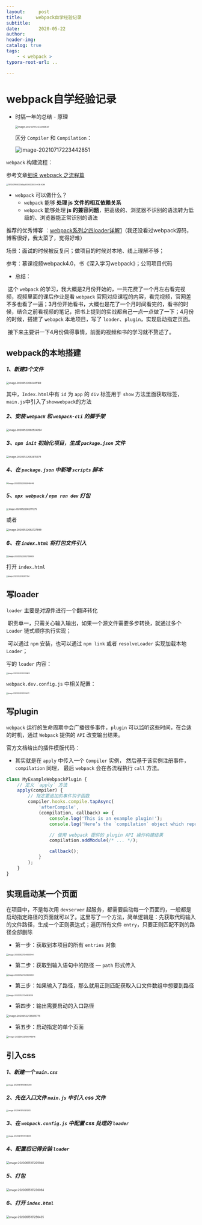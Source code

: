 ```yaml
---
layout:     post
title:     webpack自学经验记录
subtitle:  
date:       2020-05-22
author:     
header-img: 
catalog: true
tags:
    - < webpack >
typora-root-url: ..

---
```


# webpack自学经验记录

- 时隔一年的总结 - 原理

    <img src="/../img/assets_2019/image-20210717223256937.png" alt="image-20210717223256937" style="zoom:45%;" />

    区分 `Compiler` 和 `Compilation`：
    
    ![image-20210717223442851](/../img/assets_2019/image-20210717223442851.png)

`webpack` 构建流程：

参考文章[细说 webpack 之流程篇](https://developer.aliyun.com/article/61047)

<img src="/../img/assets_2019/TB1GVGFNXXXXXaTapXXXXXXXXXX-4436-4244.png" alt="TB1GVGFNXXXXXaTapXXXXXXXXXX-4436-4244" style="zoom:30%;" />

- `webpack` 可以做什么？
    - `webpack` 能够 **处理 js 文件的相互依赖关系**
    - `webpack` 能够处理 **js 的兼容问题**，把高级的、浏览器不识别的语法转为低级的、浏览器能正常识别的语法

推荐的优秀博客 ：[webpack系列之四loader详解1](https://juejin.cn/post/6844903780769595405)（我还没看过webpack源码，博客很好，我太菜了，觉得好难）

场景：面试的时候被反复问；做项目的时候对本地、线上理解不够；

参考：慕课视频webpack4.0，书《深入学习webpack》；公司项目代码

- 总结：

​		这个 `webpack` 的学习，我大概是2月份开始的，一共花费了一个月左右看完视频，视频里面的课后作业是看 `webpack` 官网对应课程的内容，看完视频，官网差不多也看了一遍；3月份开始看书，大概也是花了一个月时间看完的，看书的时候，结合之前看视频的笔记，把书上提到的实战都自己一点一点做了一下；4月份的时候，搭建了 `webapck` 本地项目，写了 `loader`、`plugin`，实现启动指定页面。

​		接下来主要讲一下4月份做得事情，前面的视频和书的学习就不赘述了。

## webpack的本地搭建

##### 1、新建3个文件

<img src="/../img/assets_2019/image-20200522082405169.png" alt="image-20200522082405169" style="zoom:45%;" />

其中，`Index.html`中有 `id` 为 `app` 的 `div` 标签用于 `show` 方法里面获取标签，`main.js`中引入了`showwebpack`的方法

##### 2、安装 `webpack` 和 `webpack-cli` 的脚手架

<img src="/../img/assets_2019/image-20200522082524294.png" alt="image-20200522082524294" style="zoom:45%;" />

##### 3、`npm init` 初始化项目，生成 `package.json` 文件

<img src="/../img/assets_2019/image-20200522082615379.png" alt="image-20200522082615379" style="zoom:45%;" />

##### 4、在 `package.json` 中新增 `scripts` 脚本

<img src="/../img/assets_2019/image-20200522082648648.png" alt="image-20200522082648648" style="zoom:35%;" />

##### 5、`npx webpack` / `npm run dev` 打包

<img src="/../img/assets_2019/image-20200522082717275.png" alt="image-20200522082717275" style="zoom:40%;" />

或者

<img src="/../img/assets_2019/image-20200522082727999.png" alt="image-20200522082727999" style="zoom:45%;" />

##### 6、在 `index.html` 将打包文件引入

<img src="/../img/assets_2019/image-20200522082759889.png" alt="image-20200522082759889" style="zoom:35%;" />

打开 `index.html`

<img src="/../img/assets_2019/image-20200522082817354.png" alt="image-20200522082817354" style="zoom:30%;" />

## 写loader

`loader` 主要是对源件进行一个翻译转化

​	职责单一，只需关心输入输出，如果一个源文件需要多步转换，就通过多个 `Loader` 链式顺序执行实现；

​	可以通过 `npm` 安装，也可以通过 `npm link` 或者 `resolveLoader` 实现加载本地 `Loader`；

写的 `loader` 内容：

<img src="/../img/assets_2019/image-20200522092228863.png" alt="image-20200522092228863" style="zoom:30%;" />

`webpack.dev.config.js` 中相关配置：

<img src="/../img/assets_2019/image-20200522093149421.png" alt="image-20200522093149421" style="zoom:30%;" />

## 写plugin

`webpack` 运行的生命周期中会广播很多事件，`plugin` 可以监听这些时间，在合适的时机，通过 `Webpack` 提供的 `API` 改变输出结果。

官方文档给出的插件模版代码：

- 其实就是在 `apply` 中传入一个 `Compiler` 实例， 然后基于该实例注册事件， `compilation` 同理， 最后 `webpack` 会在各流程执行 `call` 方法。

```js
class MyExampleWebpackPlugin {
    // 定义 `apply` 方法
    apply(compiler) {
        // 指定要追加的事件钩子函数
        compiler.hooks.compile.tapAsync(
            'afterCompile',
            (compilation, callback) => {
                console.log('This is an example plugin!');
                console.log('Here’s the `compilation` object which represents a single build of assets:', compilation);

                // 使用 webpack 提供的 plugin API 操作构建结果
                compilation.addModule(/* ... */);

                callback();
            }
        );
    }
}
```



## 实现启动某一个页面

在项目中，不是每次用 `devserver` 起服务，都需要启动每一个页面的，一般都是启动指定路径的页面就可以了。这里写了一个方法，简单逻辑是：先获取代码输入的文件路径，生成一个正则表达式；遍历所有文件 `entry`，只要正则匹配不到的路径全部删除

-	第一步：获取到本项目的所有 `entries` 对象

<img src="/../img/assets_2019/image-20200522134833544.png" alt="image-20200522134833544" style="zoom:35%;" />

- 第二步：获取到输入语句中的路径 — `path` 形式传入

<img src="/../img/assets_2019/image-20200522134904684.png" alt="image-20200522134904684" style="zoom:35%;" />

- 第三步：如果输入了路径，那么就用正则匹配获取入口文件数组中想要到路径

<img src="/../img/assets_2019/image-20200522134951629.png" alt="image-20200522134951629" style="zoom:35%;" />

- 第四步：输出需要启动的入口路径

<img src="/../img/assets_2019/image-20200522135015775.png" alt="image-20200522135015775" style="zoom:45%;" />

- 第五步：启动指定的单个页面

<img src="/../img/assets_2019/image-20200522135046916.png" alt="image-20200522135046916" style="zoom:38%;" />



## 引入css

##### 1、新建一个 `main.css`

<img src="/../img/assets_2019/image-20200615150830200.png" alt="image-20200615150830200" style="zoom: 33%;" />

##### 2、先在入口文件 `main.js` 中引入 css 文件

<img src="/../img/assets_2019/image-20200615150912912.png" alt="image-20200615150912912" style="zoom: 33%;" />

##### 3、在 `webpack.config.js` 中配置 css 处理的 `loader`

<img src="/../img/assets_2019/image-20200615151059635.png" alt="image-20200615151059635" style="zoom: 33%;" />

##### 4、配置后记得安装 `loader`

<img src="/../img/assets_2019/image-20200615151205948.png" alt="image-20200615151205948" style="zoom: 50%;" />

##### 5、打包

<img src="/../img/assets_2019/image-20200615151230064.png" alt="image-20200615151230064" style="zoom:50%;" />

##### 6、打开 `index.html`

<img src="/../img/assets_2019/image-20200615151256435.png" alt="image-20200615151256435" style="zoom:50%;" />

